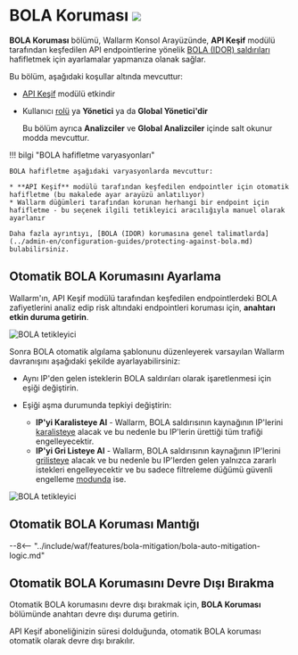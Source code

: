 [variability-in-endpoints-docs]:       ../about-wallarm/api-discovery.md#variability-in-endpoints
[changes-in-api-docs]:       api-discovery.md#tracking-changes-in-api
[bola-protection-for-endpoints-docs]:  ../about-wallarm/api-discovery.md#automatic-bola-protection

# BOLA Koruması <a href="../../about-wallarm/subscription-plans/#subscription-plans"><img src="../../images/api-security-tag.svg" style="border: none;"></a>

**BOLA Koruması** bölümü, Wallarm Konsol Arayüzünde, **API Keşif** modülü tarafından keşfedilen API endpointlerine yönelik [BOLA (IDOR) saldırıları](../attacks-vulns-list.md#broken-object-level-authorization-bola) hafifletmek için ayarlamalar yapmanıza olanak sağlar.

Bu bölüm, aşağıdaki koşullar altında mevcuttur:

* [API Keşif](../about-wallarm/api-discovery.md) modülü etkindir
* Kullanıcı [rolü](settings/users.md#user-roles) ya **Yönetici** ya da **Global Yönetici'dir**
  
    Bu bölüm ayrıca **Analizciler** ve **Global Analizciler** içinde salt okunur modda mevcuttur.

!!! bilgi "BOLA hafifletme varyasyonları"

    BOLA hafifletme aşağıdaki varyasyonlarda mevcuttur:

    * **API Keşif** modülü tarafından keşfedilen endpointler için otomatik hafifletme (bu makalede ayar arayüzü anlatılıyor)
    * Wallarm düğümleri tarafından korunan herhangi bir endpoint için hafifletme - bu seçenek ilgili tetikleyici aracılığıyla manuel olarak ayarlanır

    Daha fazla ayrıntıyı, [BOLA (IDOR) korumasına genel talimatlarda](../admin-en/configuration-guides/protecting-against-bola.md) bulabilirsiniz.

## Otomatik BOLA Korumasını Ayarlama

Wallarm'ın, API Keşif modülü tarafından keşfedilen endpointlerdeki BOLA zafiyetlerini analiz edip risk altındaki endpointleri koruması için, **anahtarı etkin duruma getirin**.

![BOLA tetikleyici](../images/user-guides/bola-protection/trigger-enabled-state.png)

Sonra BOLA otomatik algılama şablonunu düzenleyerek varsayılan Wallarm davranışını aşağıdaki şekilde ayarlayabilirsiniz:

* Aynı IP'den gelen isteklerin BOLA saldırıları olarak işaretlenmesi için eşiği değiştirin.
* Eşiği aşma durumunda tepkiyi değiştirin:

    * **IP'yi Karalisteye Al** - Wallarm, BOLA saldırısının kaynağının IP'lerini [karalisteye](ip-lists/denylist.md) alacak ve bu nedenle bu IP'lerin ürettiği tüm trafiği engelleyecektir.
    * **IP'yi Gri Listeye Al** - Wallarm, BOLA saldırısının kaynağının IP'lerini [grilisteye](ip-lists/graylist.md) alacak ve bu nedenle bu IP'lerden gelen yalnızca zararlı istekleri engelleyecektir ve bu sadece filtreleme düğümü güvenli engelleme [modunda](../admin-en/configure-wallarm-mode.md) ise.

![BOLA tetikleyici](../images/user-guides/bola-protection/trigger-template.png)

## Otomatik BOLA Koruması Mantığı

--8<-- "../include/waf/features/bola-mitigation/bola-auto-mitigation-logic.md"

## Otomatik BOLA Korumasını Devre Dışı Bırakma

Otomatik BOLA korumasını devre dışı bırakmak için, **BOLA Koruması** bölümünde anahtarı devre dışı duruma getirin.

API Keşif aboneliğinizin süresi dolduğunda, otomatik BOLA koruması otomatik olarak devre dışı bırakılır.